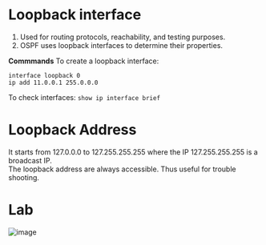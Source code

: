 # Loopback interface
1. Used for routing protocols, reachability, and testing purposes.
2. OSPF uses loopback interfaces to determine their properties.

**Commmands**
To create a loopback interface:
```
interface loopback 0
ip add 11.0.0.1 255.0.0.0
```
To check interfaces:
`show ip interface brief`

# Loopback Address
It starts from 127.0.0.0 to 127.255.255.255  where the IP 127.255.255.255 is a broadcast IP.  
The loopback address are always accessible. Thus useful for trouble shooting.

# Lab
![image](https://github.com/k1r4nkv/Networks/assets/70469550/45e0bbb3-5062-479c-8866-fa8564717591)
